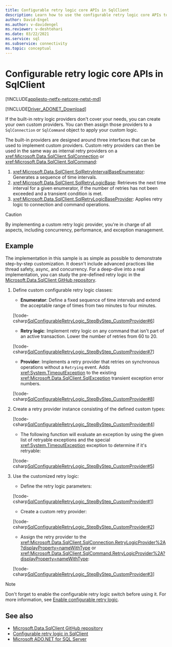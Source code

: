 ```yaml
---
title: Configurable retry logic core APIs in SqlClient
description: Learn how to use the configurable retry logic core APIs to implement custom retry logic in your application with Microsoft.Data.SqlClient.
author: David-Engel
ms.author: v-davidengel
ms.reviewer: v-deshtehari
ms.date: 03/22/2021
ms.service: sql
ms.subservice: connectivity
ms.topic: conceptual
---
```

# Configurable retry logic core APIs in SqlClient

[!INCLUDE[appliesto-netfx-netcore-netst-md](../../includes/appliesto-netfx-netcore-netst-md.md)]

[!INCLUDE[Driver_ADONET_Download](../../includes/driver_adonet_download.md)]

If the built-in retry logic providers don't cover your needs, you can create your own custom providers. You can then assign those providers to a `SqlConnection` or `SqlCommand` object to apply your custom logic.

The built-in providers are designed around three interfaces that can be used to implement custom providers. Custom retry providers can then be used in the same way as internal retry providers on a <xref:Microsoft.Data.SqlClient.SqlConnection> or <xref:Microsoft.Data.SqlClient.SqlCommand>:

1. <xref:Microsoft.Data.SqlClient.SqlRetryIntervalBaseEnumerator>: Generates a sequence of time intervals.
2. <xref:Microsoft.Data.SqlClient.SqlRetryLogicBase>: Retrieves the next time interval for a given enumerator, if the number of retries has not been exceeded and a transient condition is met.
3. <xref:Microsoft.Data.SqlClient.SqlRetryLogicBaseProvider>: Applies retry logic to connection and command operations.

> [!CAUTION]
> By implementing a custom retry logic provider, you're in charge of all aspects, including concurrency, performance, and exception management.

## Example

The implementation in this sample is as simple as possible to demonstrate step-by-step customization. It doesn't include advanced practices like thread safety, async, and concurrency. For a deep-dive into a real implementation, you can study the pre-defined retry logic in the [Microsoft.Data.SqlClient GitHub repository](https://github.com/dotnet/SqlClient/).

1. Define custom configurable retry logic classes:

    - **Enumerator**: Define a fixed sequence of time intervals and extend the acceptable range of times from two minutes to four minutes.

    [!code-csharp[SqlConfigurableRetryLogic_StepByStep_CustomProvider#6](~/../sqlclient/doc/samples/SqlConfigurableRetryLogic_StepByStep_CustomProvider.cs#6)]

    - **Retry logic**: Implement retry logic on any command that isn't part of an active transaction. Lower the number of retries from 60 to 20.

    [!code-csharp[SqlConfigurableRetryLogic_StepByStep_CustomProvider#7](~/../sqlclient/doc/samples/SqlConfigurableRetryLogic_StepByStep_CustomProvider.cs#7)]

    - **Provider**: Implements a retry provider that retries on synchronous operations without a `Retrying` event. Adds <xref:System.TimeoutException> to the existing <xref:Microsoft.Data.SqlClient.SqlException> transient exception error numbers.

    [!code-csharp[SqlConfigurableRetryLogic_StepByStep_CustomProvider#8](~/../sqlclient/doc/samples/SqlConfigurableRetryLogic_StepByStep_CustomProvider.cs#8)]

2. Create a retry provider instance consisting of the defined custom types:

    [!code-csharp[SqlConfigurableRetryLogic_StepByStep_CustomProvider#4](~/../sqlclient/doc/samples/SqlConfigurableRetryLogic_StepByStep_CustomProvider.cs#4)]

    - The following function will evaluate an exception by using the given list of retryable exceptions and the special <xref:System.TimeoutException> exception to determine if it's retryable:

    [!code-csharp[SqlConfigurableRetryLogic_StepByStep_CustomProvider#5](~/../sqlclient/doc/samples/SqlConfigurableRetryLogic_StepByStep_CustomProvider.cs#5)]

3. Use the customized retry logic:

    - Define the retry logic parameters:

    [!code-csharp[SqlConfigurableRetryLogic_StepByStep_CustomProvider#1](~/../sqlclient/doc/samples/SqlConfigurableRetryLogic_StepByStep_CustomProvider.cs#1)]

    - Create a custom retry provider:

    [!code-csharp[SqlConfigurableRetryLogic_StepByStep_CustomProvider#2](~/../sqlclient/doc/samples/SqlConfigurableRetryLogic_StepByStep_CustomProvider.cs#2)]

    - Assign the retry provider to the <xref:Microsoft.Data.SqlClient.SqlConnection.RetryLogicProvider%2A?displayProperty=nameWithType> or <xref:Microsoft.Data.SqlClient.SqlCommand.RetryLogicProvider%2A?displayProperty=nameWithType>:

    [!code-csharp[SqlConfigurableRetryLogic_StepByStep_CustomProvider#3](~/../sqlclient/doc/samples/SqlConfigurableRetryLogic_StepByStep_CustomProvider.cs#3)]

> [!NOTE]
> Don't forget to enable the configurable retry logic switch before using it. For more information, see [Enable configurable retry logic](appcontext-switches.md#enable-configurable-retry-logic).

## See also

- [Microsoft.Data.SqlClient GitHub repository](https://github.com/dotnet/SqlClient/)
- [Configurable retry logic in SqlClient](configurable-retry-logic.md)
- [Microsoft ADO.NET for SQL Server](microsoft-ado-net-sql-server.md)
